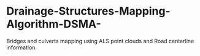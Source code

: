 # Drainage-Structures-Mapping-Algorithm-DSMA-
Bridges and culverts mapping using ALS point clouds and Road centerline information. 

